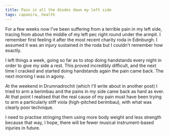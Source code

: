 ```yaml
---
title: Pain in all the diodes down my left side
tags: capoeira, health
---
```

For a few weeks now I've been suffering from a terrible pain in my left
side, tracing from about the middle of my left pec right round under the
armpit. I remember first feeling it after the most recent charity roda in
Edinburgh. I assumed it was an injury sustained *in* the roda but I
couldn't remember how exactly.

I left things a week, going so far as to stop doing handstands every night
in order to give my side a rest. This proved incredibly difficult, and the
next time I cracked and started doing handstands again the pain came back.
The next morning I was in agony.

At the weekend in Drumnadrochit (which I'll write about in another post) I
tried to arm a berimbau and the pains in my side came back as hard as
ever. At that point I realised that the real cause of my pain must have
been trying to arm a particularly stiff viola (high-pitched berimbau),
with what was clearly poor technique.

I need to practise stringing them using more body weight and less strength
because that way, I hope, there will be fewer musical instrument-based
injuries in future.
